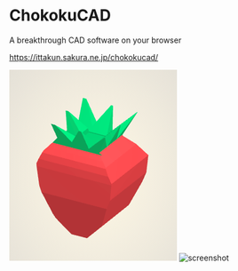 # ChokokuCAD
A breakthrough CAD software on your browser

https://ittakun.sakura.ne.jp/chokokucad/

![Sample1](./img/sample1.png)
![screenshot](https://i.vimeocdn.com/video/1225409633_345x345)